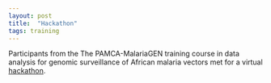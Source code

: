 ```yaml
---
layout: post
title:  "Hackathon"
tags: training
---
```


Participants from the The PAMCA-MalariaGEN training course in data analysis for genomic surveillance of African malaria vectors met for a virtual [hackathon](https://www.linkedin.com/posts/malariagen_malaria-activity-7252345041887621120-B5l2?utm_source=share&utm_medium=member_desktop). 
